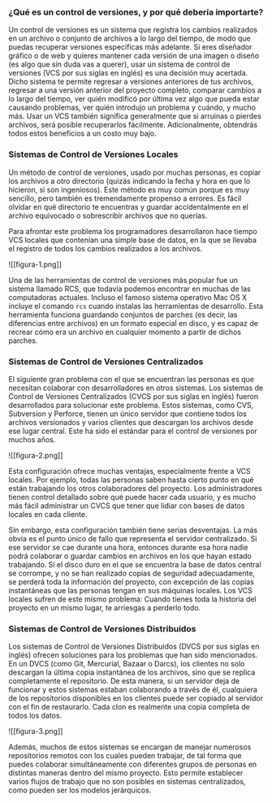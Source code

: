 ### ¿Qué es un control de versiones, y por qué debería importarte?

Un control de versiones es un sistema que registra los cambios realizados en un archivo o conjunto de archivos a lo largo del tiempo, de modo que puedas recuperar versiones específicas más adelante.
Si eres diseñador gráfico o de web y quieres mantener cada versión de una imagen o diseño (es algo que sin duda vas a querer), usar un sistema de control de versiones (VCS por sus siglas en inglés) es una decisión muy acertada. Dicho sistema te permite regresar a versiones anteriores de tus archivos, regresar a una versión anterior del proyecto completo, comparar cambios a lo largo del tiempo, ver quién modificó por última vez algo que pueda estar causando problemas, ver quién introdujo un problema y cuándo, y mucho más. Usar un VCS también significa generalmente que si arruinas o pierdes archivos, será posible recuperarlos fácilmente. Adicionalmente, obtendrás todos estos beneficios a un costo muy bajo.

### Sistemas de Control de Versiones Locales

Un método de control de versiones, usado por muchas personas, es copiar los archivos a otro directorio (quizás indicando la fecha y hora en que lo hicieron, si son ingeniosos). Este método es muy común porque es muy sencillo, pero también es tremendamente propenso a errores. Es fácil olvidar en qué directorio te encuentras y guardar accidentalmente en el archivo equivocado o sobrescribir archivos que no querías.

Para afrontar este problema los programadores desarrollaron hace tiempo VCS locales que contenían una simple base de datos, en la que se llevaba el registro de todos los cambios realizados a los archivos.

![[figura-1.png]]

Una de las herramientas de control de versiones más popular fue un sistema llamado RCS, que todavía podemos encontrar en muchas de las computadoras actuales. Incluso el famoso sistema operativo Mac OS X incluye el comando `rcs` cuando instalas las herramientas de desarrollo. Esta herramienta funciona guardando conjuntos de parches (es decir, las diferencias entre archivos) en un formato especial en disco, y es capaz de recrear cómo era un archivo en cualquier momento a partir de dichos parches.

### Sistemas de Control de Versiones Centralizados

El siguiente gran problema con el que se encuentran las personas es que necesitan colaborar con desarrolladores en otros sistemas. Los sistemas de Control de Versiones Centralizados (CVCS por sus siglas en inglés) fueron desarrollados para solucionar este problema. Estos sistemas, como CVS, Subversion y Perforce, tienen un único servidor que contiene todos los archivos versionados y varios clientes que descargan los archivos desde ese lugar central. Este ha sido el estándar para el control de versiones por muchos años.

![[figura-2.png]]

Esta configuración ofrece muchas ventajas, especialmente frente a VCS locales. Por ejemplo, todas las personas saben hasta cierto punto en qué están trabajando los otros colaboradores del proyecto. Los administradores tienen control detallado sobre qué puede hacer cada usuario, y es mucho más fácil administrar un CVCS que tener que lidiar con bases de datos locales en cada cliente.

Sin embargo, esta configuración también tiene serias desventajas. La más obvia es el punto único de fallo que representa el servidor centralizado. Si ese servidor se cae durante una hora, entonces durante esa hora nadie podrá colaborar o guardar cambios en archivos en los que hayan estado trabajando. Si el disco duro en el que se encuentra la base de datos central se corrompe, y no se han realizado copias de seguridad adecuadamente, se perderá toda la información del proyecto, con excepción de las copias instantáneas que las personas tengan en sus máquinas locales. Los VCS locales sufren de este mismo problema: Cuando tienes toda la historia del proyecto en un mismo lugar, te arriesgas a perderlo todo.

### Sistemas de Control de Versiones Distribuidos

Los sistemas de Control de Versiones Distribuidos (DVCS por sus siglas en inglés) ofrecen soluciones para los problemas que han sido mencionados. En un DVCS (como Git, Mercurial, Bazaar o Darcs), los clientes no solo descargan la última copia instantánea de los archivos, sino que se replica completamente el repositorio. De esta manera, si un servidor deja de funcionar y estos sistemas estaban colaborando a través de él, cualquiera de los repositorios disponibles en los clientes puede ser copiado al servidor con el fin de restaurarlo. Cada clon es realmente una copia completa de todos los datos.

![[figura-3.png]]

Además, muchos de estos sistemas se encargan de manejar numerosos repositorios remotos con los cuales pueden trabajar, de tal forma que puedes colaborar simultáneamente con diferentes grupos de personas en distintas maneras dentro del mismo proyecto. Esto permite establecer varios flujos de trabajo que no son posibles en sistemas centralizados, como pueden ser los modelos jerárquicos.